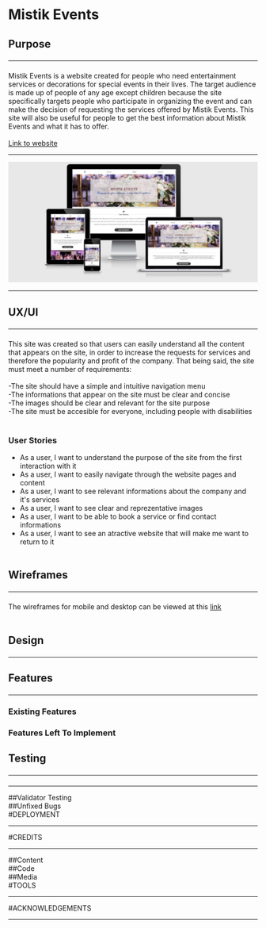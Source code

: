 # Mistik Events<br>
## Purpose<hr>
Mistik Events is a website created for people who need entertainment services or decorations for special events in their lives. The target audience is made up of people of any age except children because the site specifically targets people who participate in organizing the event and can make the decision of requesting the services offered by Mistik Events. This site will also be useful for people to get the best information about Mistik Events and what it has to offer.<br><br>
[Link to website]() <br>
<hr>

[![N|Solid](/assets/images/devices.jpg)](/assets/images/devices.jpg)
<hr>

## UX/UI<hr>
This site was created so that users can easily understand all the content that appears on the site, in order to increase the requests for services and therefore the popularity and profit of the company. That being said, the site must meet a number of requirements:<br><br>
-The site should have a simple and intuitive navigation menu<br>
-The informations that appear on the site must be clear and concise<br>
-The images should be clear and relevant for the site purpose<br>
-The site must be accesible for everyone, including people with disabilities<br><br>

### User Stories<br>
* As a user, I want to understand the purpose of the site from the first interaction with it
* As a user, I want to easily navigate through the website pages and content
* As a user, I want to see relevant informations about the company and it's services
* As a user, I want to see clear and reprezentative images
* As a user, I want to be able to book a service or find contact informations
* As a user, I want to see an atractive website that will make me want to return to it<br><br>
## Wireframes<hr>
The wireframes for mobile and desktop can be viewed at this [link]()<br><br>
## Design<hr>
## Features<hr>

### Existing Features<br>
### Features Left To Implement<br>
## Testing<hr>
<hr>
##Validator Testing<br>
##Unfixed Bugs<br>
#DEPLOYMENT
<hr>
#CREDITS
<hr>
##Content<br>
##Code<br>
##Media<br>
#TOOLS
<hr>
#ACKNOWLEDGEMENTS
<hr>

